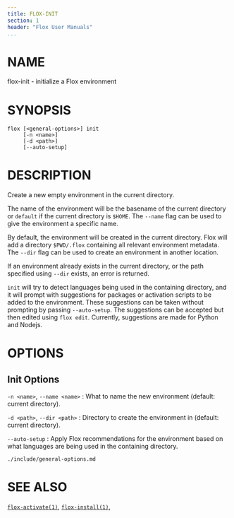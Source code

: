 ```yaml
---
title: FLOX-INIT
section: 1
header: "Flox User Manuals"
...
```



# NAME

flox-init - initialize a Flox environment

# SYNOPSIS

```
flox [<general-options>] init
     [-n <name>]
     [-d <path>]
     [--auto-setup]
```

# DESCRIPTION

Create a new empty environment in the current directory.

The name of the environment will be the basename of the current directory
or `default` if the current directory is `$HOME`.
The `--name` flag can be used to give the environment a specific name.

By default, the environment will be created in the current directory.
Flox will add a directory `$PWD/.flox` containing all relevant environment
metadata.
The `--dir` flag can be used to create an environment in another location.

If an environment already exists in the current directory,
or the path specified using `--dir` exists,
an error is returned.

`init` will try to detect languages being used in the containing directory,
and it will prompt with suggestions for packages or activation scripts to be
added to the environment.
These suggestions can be taken without prompting by passing `--auto-setup`.
The suggestions can be accepted but then edited using `flox edit`.
Currently, suggestions are made for Python and Nodejs.

# OPTIONS

## Init Options

`-n <name>`, `--name <name>`
:   What to name the new environment (default: current directory).

`-d <path>`, `--dir <path>`
:   Directory to create the environment in (default: current directory).

`--auto-setup`
:   Apply Flox recommendations for the environment based on what languages are
    being used in the containing directory.

```{.include}
./include/general-options.md
```

# SEE ALSO
[`flox-activate(1)`](./flox-activate.md),
[`flox-install(1)`](./flox-install.md),

